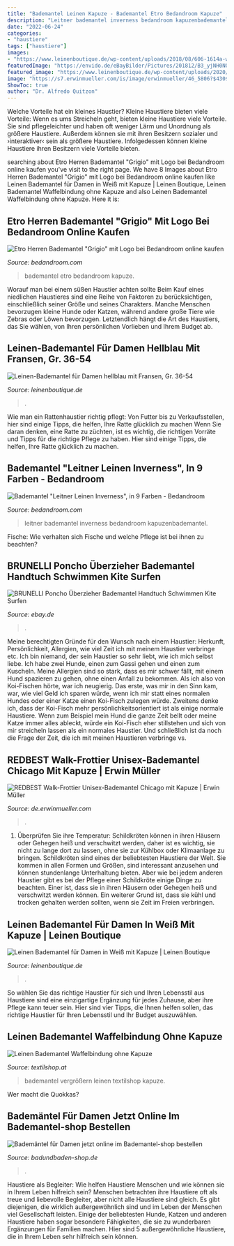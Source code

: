 ```yaml
---
title: "Bademantel Leinen Kapuze - Bademantel Etro Bedandroom Kapuze"
description: "Leitner bademantel inverness bedandroom kapuzenbademantel"
date: "2022-06-24"
categories:
- "haustiere"
tags: ["haustiere"]
images:
- "https://www.leinenboutique.de/wp-content/uploads/2018/08/606-1614a-white-linen-bathrobe-with-hood-500x751.jpg"
featuredImage: "https://envido.de/eBayBilder/Pictures/201812/B3_yjNH0NQ+ywbfqtCMTR/xTQ.jpg"
featured_image: "https://www.leinenboutique.de/wp-content/uploads/2020/08/606-4011a-leinen-bademantel-fuer-damen-hellblau-mit-fransen-1100x1100-p2-768x768.jpg"
image: "https://s7.erwinmueller.com/is/image/erwinmueller/46_5806?$430$&amp;2"
ShowToc: true
author: "Dr. Alfredo Quitzon"
---
```



Welche Vorteile hat ein kleines Haustier?
Kleine Haustiere bieten viele Vorteile:
Wenn es ums Streicheln geht, bieten kleine Haustiere viele Vorteile. Sie sind pflegeleichter und haben oft weniger Lärm und Unordnung als größere Haustiere. Außerdem können sie mit ihren Besitzern sozialer und ›interaktiver‹ sein als größere Haustiere. Infolgedessen können kleine Haustiere ihren Besitzern viele Vorteile bieten.

	

		
searching about Etro Herren Bademantel &quot;Grigio&quot; mit Logo bei Bedandroom online kaufen you've visit to the right page. We have 8 Images about Etro Herren Bademantel &quot;Grigio&quot; mit Logo bei Bedandroom online kaufen like Leinen Bademantel für Damen in Weiß mit Kapuze | Leinen Boutique, Leinen Bademantel Waffelbindung ohne Kapuze and also Leinen Bademantel Waffelbindung ohne Kapuze. Here it is:
		
    
## Etro Herren Bademantel &quot;Grigio&quot; Mit Logo Bei Bedandroom Online Kaufen

<img loading=lazy src="https://www.bedandroom.com/temp/image/84279/big/b43a3-1400-fit-85/etro-herren-bademantel-grigio-logo-kapuze-84279.jpg?t=1571331392" onerror="this.onerror=null;this.src='https://tse1.mm.bing.net/th?id=OIP.gSg6TBweMiG830jSxGFD8QHaFj&amp;pid=15.1';" alt="Etro Herren Bademantel &quot;Grigio&quot; mit Logo bei Bedandroom online kaufen">

_Source: bedandroom.com_

>bademantel etro bedandroom kapuze. 

	

Worauf man bei einem süßen Haustier achten sollte
Beim Kauf eines niedlichen Haustieres sind eine Reihe von Faktoren zu berücksichtigen, einschließlich seiner Größe und seines Charakters. Manche Menschen bevorzugen kleine Hunde oder Katzen, während andere große Tiere wie Zebras oder Löwen bevorzugen. Letztendlich hängt die Art des Haustiers, das Sie wählen, von Ihren persönlichen Vorlieben und Ihrem Budget ab.

    
## Leinen-Bademantel Für Damen Hellblau Mit Fransen, Gr. 36-54

<img loading=lazy src="https://www.leinenboutique.de/wp-content/uploads/2020/08/606-4011a-leinen-bademantel-fuer-damen-hellblau-mit-fransen-1100x1100-p2-768x768.jpg" onerror="this.onerror=null;this.src='https://tse2.mm.bing.net/th?id=OIP.hVWsh950irr3hPTSBS_oGgHaHa&amp;pid=15.1';" alt="Leinen-Bademantel für Damen hellblau mit Fransen, Gr. 36-54">

_Source: leinenboutique.de_

>. 

	

Wie man ein Rattenhaustier richtig pflegt: Von Futter bis zu Verkaufsstellen, hier sind einige Tipps, die helfen, Ihre Ratte glücklich zu machen
Wenn Sie daran denken, eine Ratte zu züchten, ist es wichtig, die richtigen Vorräte und Tipps für die richtige Pflege zu haben. Hier sind einige Tipps, die helfen, Ihre Ratte glücklich zu machen.

    
## Bademantel &quot;Leitner Leinen Inverness&quot;, In 9 Farben - Bedandroom

<img loading=lazy src="https://www.bedandroom.com/temp/image/68617/big/cb0f0-1400-fit-85/leitner-leinen-bademantel-inverness-68617.jpg?t=1504732823" onerror="this.onerror=null;this.src='https://tse2.mm.bing.net/th?id=OIP.6kF7s-cXkEIrl6X41uIsigHaJ4&amp;pid=15.1';" alt="Bademantel &quot;Leitner Leinen Inverness&quot;, in 9 Farben - Bedandroom">

_Source: bedandroom.com_

>leitner bademantel inverness bedandroom kapuzenbademantel. 

	

Fische: Wie verhalten sich Fische und welche Pflege ist bei ihnen zu beachten?

    
## BRUNELLI Poncho Überzieher Bademantel Handtuch Schwimmen Kite Surfen

<img loading=lazy src="https://envido.de/eBayBilder/Pictures/201812/B3_yjNH0NQ+ywbfqtCMTR/xTQ.jpg" onerror="this.onerror=null;this.src='https://tse1.mm.bing.net/th?id=OIP.umnWsfUYPnDIkDRWJRmuaQHaJN&amp;pid=15.1';" alt="BRUNELLI Poncho Überzieher Bademantel Handtuch Schwimmen Kite Surfen">

_Source: ebay.de_

>. 

	

Meine berechtigten Gründe für den Wunsch nach einem Haustier: Herkunft, Persönlichkeit, Allergien, wie viel Zeit ich mit meinem Haustier verbringe etc.
Ich bin niemand, der sein Haustier so sehr liebt, wie ich mich selbst liebe. Ich habe zwei Hunde, einen zum Gassi gehen und einen zum Kuscheln. Meine Allergien sind so stark, dass es mir schwer fällt, mit einem Hund spazieren zu gehen, ohne einen Anfall zu bekommen. Als ich also von Koi-Fischen hörte, war ich neugierig.
Das erste, was mir in den Sinn kam, war, wie viel Geld ich sparen würde, wenn ich mir statt eines normalen Hundes oder einer Katze einen Koi-Fisch zulegen würde. Zweitens denke ich, dass der Koi-Fisch mehr persönlichkeitsorientiert ist als einige normale Haustiere. Wenn zum Beispiel mein Hund die ganze Zeit bellt oder meine Katze immer alles ableckt, würde ein Koi-Fisch eher stillstehen und sich von mir streicheln lassen als ein normales Haustier. Und schließlich ist da noch die Frage der Zeit, die ich mit meinen Haustieren verbringe vs.

    
## REDBEST Walk-Frottier Unisex-Bademantel Chicago Mit Kapuze | Erwin Müller

<img loading=lazy src="https://s7.erwinmueller.com/is/image/erwinmueller/46_5806?$430$&amp;2" onerror="this.onerror=null;this.src='https://tse1.mm.bing.net/th?id=OIP.2q0SrVojc4u6j7e3GWBfhwAAAA&amp;pid=15.1';" alt="REDBEST Walk-Frottier Unisex-Bademantel Chicago mit Kapuze | Erwin Müller">

_Source: de.erwinmueller.com_

>. 

	

1) Überprüfen Sie ihre Temperatur: Schildkröten können in ihren Häusern oder Gehegen heiß und verschwitzt werden, daher ist es wichtig, sie nicht zu lange dort zu lassen, ohne sie zur Kühlbox oder Klimaanlage zu bringen.
Schildkröten sind eines der beliebtesten Haustiere der Welt. Sie kommen in allen Formen und Größen, sind interessant anzusehen und können stundenlange Unterhaltung bieten. Aber wie bei jedem anderen Haustier gibt es bei der Pflege einer Schildkröte einige Dinge zu beachten. Einer ist, dass sie in ihren Häusern oder Gehegen heiß und verschwitzt werden können. Ein weiterer Grund ist, dass sie kühl und trocken gehalten werden sollten, wenn sie Zeit im Freien verbringen.

    
## Leinen Bademantel Für Damen In Weiß Mit Kapuze | Leinen Boutique

<img loading=lazy src="https://www.leinenboutique.de/wp-content/uploads/2018/08/606-1614a-white-linen-bathrobe-with-hood-500x751.jpg" onerror="this.onerror=null;this.src='https://tse4.mm.bing.net/th?id=OIP.uAihwUCvUtNSmcKI5su6DgHaLH&amp;pid=15.1';" alt="Leinen Bademantel für Damen in Weiß mit Kapuze | Leinen Boutique">

_Source: leinenboutique.de_

>. 

	

So wählen Sie das richtige Haustier für sich und Ihren Lebensstil aus
Haustiere sind eine einzigartige Ergänzung für jedes Zuhause, aber ihre Pflege kann teuer sein. Hier sind vier Tipps, die Ihnen helfen sollen, das richtige Haustier für Ihren Lebensstil und Ihr Budget auszuwählen.

    
## Leinen Bademantel Waffelbindung Ohne Kapuze

<img loading=lazy src="https://www.textilshop.at/images/vieboeck/original/17771M0088.jpg" onerror="this.onerror=null;this.src='https://tse2.mm.bing.net/th?id=OIP.b2exdPivaTsIxYPIHmdWHwHaLH&amp;pid=15.1';" alt="Leinen Bademantel Waffelbindung ohne Kapuze">

_Source: textilshop.at_

>bademantel vergrößern leinen textilshop kapuze. 

	

Wer macht die Quokkas?

    
## Bademäntel Für Damen Jetzt Online Im Bademantel-shop Bestellen

<img loading=lazy src="https://www.badundbaden-shop.de/images/thumbnail/produkte/large/Pelle_d_torekov_gk1.jpg" onerror="this.onerror=null;this.src='https://tse4.mm.bing.net/th?id=OIP.Izp9fZ_0iAJyi0-J9Ia5wQHaHa&amp;pid=15.1';" alt="Bademäntel für Damen jetzt online im Bademantel-shop bestellen">

_Source: badundbaden-shop.de_

>. 

	

Haustiere als Begleiter: Wie helfen Haustiere Menschen und wie können sie in Ihrem Leben hilfreich sein?
Menschen betrachten ihre Haustiere oft als treue und liebevolle Begleiter, aber nicht alle Haustiere sind gleich. Es gibt diejenigen, die wirklich außergewöhnlich sind und im Leben der Menschen viel Gesellschaft leisten. Einige der beliebtesten Hunde, Katzen und anderen Haustiere haben sogar besondere Fähigkeiten, die sie zu wunderbaren Ergänzungen für Familien machen. Hier sind 5 außergewöhnliche Haustiere, die in Ihrem Leben sehr hilfreich sein können.

